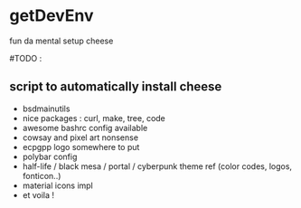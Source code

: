 # getDevEnv
fun da mental setup cheese

#TODO : 
## script to automatically install cheese
- bsdmainutils
- nice packages : curl, make, tree, code
- awesome bashrc config available
- cowsay and pixel art nonsense
- ecpgpp logo somewhere to put
- polybar config
- half-life / black mesa / portal / cyberpunk theme ref (color codes, logos, fonticon..)
- material icons impl
- et voila !
